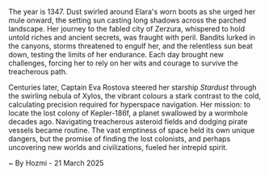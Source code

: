 
The year is 1347.  Dust swirled around Elara's worn boots as she urged her mule onward, the setting sun casting long shadows across the parched landscape.  Her journey to the fabled city of Zerzura, whispered to hold untold riches and ancient secrets, was fraught with peril.  Bandits lurked in the canyons,  storms threatened to engulf her, and the relentless sun beat down, testing the limits of her endurance.  Each day brought new challenges, forcing her to rely on her wits and courage to survive the treacherous path.

Centuries later, Captain Eva Rostova steered her starship *Stardust* through the swirling nebula of Xylos, the vibrant colours a stark contrast to the cold, calculating precision required for hyperspace navigation. Her mission: to locate the lost colony of Kepler-186f, a planet swallowed by a wormhole decades ago.  Navigating treacherous asteroid fields and dodging pirate vessels became routine. The vast emptiness of space held its own unique dangers, but the promise of finding the lost colonists, and perhaps uncovering new worlds and civilizations, fueled her intrepid spirit.

~ By Hozmi - 21 March 2025
